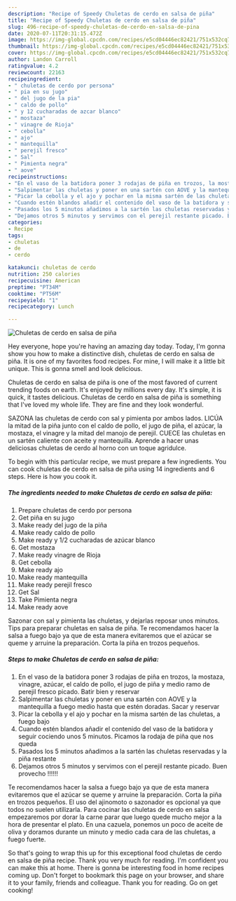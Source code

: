 ```yaml
---
description: "Recipe of Speedy Chuletas de cerdo en salsa de piña"
title: "Recipe of Speedy Chuletas de cerdo en salsa de piña"
slug: 496-recipe-of-speedy-chuletas-de-cerdo-en-salsa-de-pina
date: 2020-07-11T20:31:15.472Z
image: https://img-global.cpcdn.com/recipes/e5cd04446ec82421/751x532cq70/chuletas-de-cerdo-en-salsa-de-pina-foto-principal.jpg
thumbnail: https://img-global.cpcdn.com/recipes/e5cd04446ec82421/751x532cq70/chuletas-de-cerdo-en-salsa-de-pina-foto-principal.jpg
cover: https://img-global.cpcdn.com/recipes/e5cd04446ec82421/751x532cq70/chuletas-de-cerdo-en-salsa-de-pina-foto-principal.jpg
author: Landon Carroll
ratingvalue: 4.2
reviewcount: 22163
recipeingredient:
- " chuletas de cerdo por persona"
- " pia en su jugo"
- " del jugo de la pia"
- " caldo de pollo"
- " y 12 cucharadas de azcar blanco"
- " mostaza"
- " vinagre de Rioja"
- " cebolla"
- " ajo"
- " mantequilla"
- " perejil fresco"
- " Sal"
- " Pimienta negra"
- " aove"
recipeinstructions:
- "En el vaso de la batidora poner 3 rodajas de piña en trozos, la mostaza, vinagre, azúcar, el caldo de pollo, el jugo de piña y medio ramo de perejil fresco picado. Batir bien y reservar"
- "Salpimentar las chuletas y poner en una sartén con AOVE y la mantequilla a fuego medio hasta que estén doradas. Sacar y reservar"
- "Picar la cebolla y el ajo y pochar en la misma sartén de las chuletas, a fuego bajo"
- "Cuando estén blandos añadir el contenido del vaso de la batidora y seguir cociendo unos 5 minutos. Picamos la rodaja de piña que nos queda"
- "Pasados los 5 minutos añadimos a la sartén las chuletas reservadas y la piña restante"
- "Dejamos otros 5 minutos y servimos con el perejil restante picado. Buen provecho !!!!!!"
categories:
- Recipe
tags:
- chuletas
- de
- cerdo

katakunci: chuletas de cerdo 
nutrition: 250 calories
recipecuisine: American
preptime: "PT34M"
cooktime: "PT56M"
recipeyield: "1"
recipecategory: Lunch

---
```



![Chuletas de cerdo en salsa de piña](https://img-global.cpcdn.com/recipes/e5cd04446ec82421/751x532cq70/chuletas-de-cerdo-en-salsa-de-pina-foto-principal.jpg)

Hey everyone, hope you're having an amazing day today. Today, I'm gonna show you how to make a distinctive dish, chuletas de cerdo en salsa de piña. It is one of my favorites food recipes. For mine, I will make it a little bit unique. This is gonna smell and look delicious.

Chuletas de cerdo en salsa de piña is one of the most favored of current trending foods on earth. It's enjoyed by millions every day. It's simple, it is quick, it tastes delicious. Chuletas de cerdo en salsa de piña is something that I've loved my whole life. They are fine and they look wonderful.

SAZONA las chuletas de cerdo con sal y pimienta por ambos lados. LICÚA la mitad de la piña junto con el caldo de pollo, el jugo de piña, el azúcar, la mostaza, el vinagre y la mitad del manojo de perejil. CUECE las chuletas en un sartén caliente con aceite y mantequilla. Aprende a hacer unas deliciosas chuletas de cerdo al horno con un toque agridulce.


To begin with this particular recipe, we must prepare a few ingredients. You can cook chuletas de cerdo en salsa de piña using 14 ingredients and 6 steps. Here is how you cook it.

<!--inarticleads1-->

##### The ingredients needed to make Chuletas de cerdo en salsa de piña:

1. Prepare  chuletas de cerdo por persona
1. Get  piña en su jugo
1. Make ready  del jugo de la piña
1. Make ready  caldo de pollo
1. Make ready  y 1/2 cucharadas de azúcar blanco
1. Get  mostaza
1. Make ready  vinagre de Rioja
1. Get  cebolla
1. Make ready  ajo
1. Make ready  mantequilla
1. Make ready  perejil fresco
1. Get  Sal
1. Take  Pimienta negra
1. Make ready  aove


Sazonar con sal y pimienta las chuletas, y dejarlas reposar unos minutos. Tips para preparar chuletas en salsa de piña. Te recomendamos hacer la salsa a fuego bajo ya que de esta manera evitaremos que el azúcar se queme y arruine la preparación. Corta la piña en trozos pequeños. 

<!--inarticleads2-->

##### Steps to make Chuletas de cerdo en salsa de piña:

1. En el vaso de la batidora poner 3 rodajas de piña en trozos, la mostaza, vinagre, azúcar, el caldo de pollo, el jugo de piña y medio ramo de perejil fresco picado. Batir bien y reservar
1. Salpimentar las chuletas y poner en una sartén con AOVE y la mantequilla a fuego medio hasta que estén doradas. Sacar y reservar
1. Picar la cebolla y el ajo y pochar en la misma sartén de las chuletas, a fuego bajo
1. Cuando estén blandos añadir el contenido del vaso de la batidora y seguir cociendo unos 5 minutos. Picamos la rodaja de piña que nos queda
1. Pasados los 5 minutos añadimos a la sartén las chuletas reservadas y la piña restante
1. Dejamos otros 5 minutos y servimos con el perejil restante picado. Buen provecho !!!!!!


Te recomendamos hacer la salsa a fuego bajo ya que de esta manera evitaremos que el azúcar se queme y arruine la preparación. Corta la piña en trozos pequeños. El uso del ajinomoto o sazonador es opcional ya que todos no suelen utilizarla. Para cocinar las chuletas de cerdo en salsa empezaremos por dorar la carne parar que luego quede mucho mejor a la hora de presentar el plato. En una cazuela, ponemos un poco de aceite de oliva y doramos durante un minuto y medio cada cara de las chuletas, a fuego fuerte. 

So that's going to wrap this up for this exceptional food chuletas de cerdo en salsa de piña recipe. Thank you very much for reading. I'm confident you can make this at home. There is gonna be interesting food in home recipes coming up. Don't forget to bookmark this page on your browser, and share it to your family, friends and colleague. Thank you for reading. Go on get cooking!
